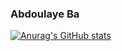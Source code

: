 ### Abdoulaye Ba
[![Anurag's GitHub stats](https://github-readme-stats.vercel.app/api?username=Abdi-29&count_private=true&show_icons=true)](https://github.com/anuraghazra/github-readme-stats)
